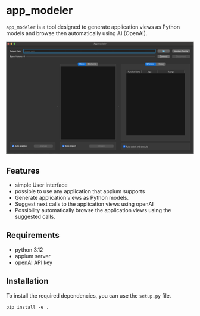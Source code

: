 # app_modeler

`app_modeler` is a tool designed to generate application views as Python models and browse 
then automatically using AI (OpenAI). 

![main_view](doc/images/main_view.png)

## Features

- simple User interface
- possible to use any application that appium supports
- Generate application views as Python models.
- Suggest next calls to the application views using openAI
- Possibility automatically browse the application views using the suggested calls.


## Requirements
- python 3.12
- appium server
- openAI API key


## Installation

To install the required dependencies, you can use the `setup.py` file. 

```
pip install -e .
```
